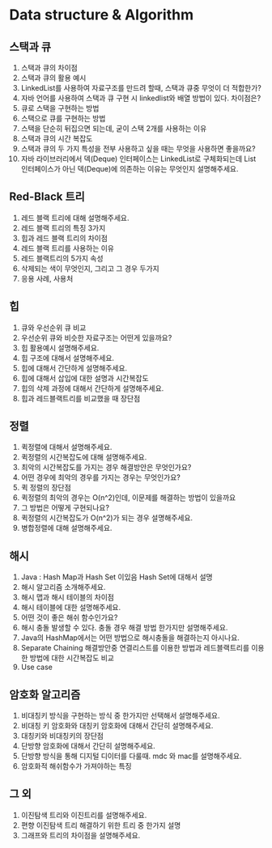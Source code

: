 # Data structure & Algorithm

## 스택과 큐

1. 스택과 큐의 차이점
2. 스택과 큐의 활용 예시
3. LinkedList를 사용하여 자료구조를 만드려 할때, 스택과 큐중 무엇이 더 적합한가?
4. 자바 언어를 사용하여 스택과 큐 구현 시 linkedlist와 배열 방법이 있다. 차이점은?
5. 큐로 스택을 구현하는 방법
6. 스택으로 큐를 구현하는 방법
7. 스택을 단순히 뒤집으면 되는데, 굳이 스택 2개를 사용하는 이유
8. 스택과 큐의 시간 복잡도
9. 스택과 큐의 두 가지 특성을 전부 사용하고 싶을 때는 무엇을 사용하면 좋을까요?
10. 자바 라이브러리에서 덱(Deque) 인터페이스는 LinkedList로 구체화되는데 List 인터페이스가 아닌 덱(Deque)에 의존하는 이유는 무엇인지 설명해주세요. 


## Red-Black 트리

1. 레드 블랙 트리에 대해 설명해주세요.
2. 레드 블랙 트리의 특징 3가지
3. 힙과 레드 블랙 트리의 차이점
4. 레드 블랙 트리를 사용하는 이유
5. 레드 블랙트리의 5가지 속성
6. 삭제되는 색이 무엇인지, 그리고 그 경우 두가지
7. 응용 사례, 사용처


## 힙

1. 큐와 우선순위 큐 비교
2. 우선순위 큐와 비슷한 자료구조는 어떤게 있을까요?
3. 힙 활용예시 설명해주세요.
4. 힙 구조에 대해서 설명해주세요.
5. 힙에 대해서 간단하게 설명해주세요.
6. 힙에 대해서 삽입에 대한 설명과 시간복잡도
7. 힙의 삭제 과정에 대해서 간단하게 설명해주세요.
8. 힙과 레드블랙트리를 비교했을 때 장단점

## 정렬

1. 퀵정렬에 대해서 설명해주세요.
2. 퀵정렬의 시간복잡도에 대해 설명해주세요.
3. 최악의 시간복잡도를 가지는 경우 해결방안은 무엇인가요?
4. 어떤 경우에 최악의 경우를 가지는 경우는 무엇인가요?
5. 퀵 정렬의 장단점
6. 퀵정렬의 최악의 경우는 O(n^2)인데, 이문제를 해결하는 방법이 있을까요
7. 그 방법은 어떻게 구현되나요?
8. 퀵정렬의 시간복잡도가 O(n^2)가 되는 경우 설명해주세요.
9. 병합정렬에 대해 설명해주세요.

## 해시

1. Java : Hash Map과 Hash Set 이있음 Hash Set에 대해서 설명
2. 해시 알고리즘 소개해주세요.
3. 해시 맵과 해시 테이블의 차이점
4. 해시 테이블에 대한 설명해주세요.
5. 어떤 것이 좋은 해쉬 함수인가요?
6. 해시 충돌 발생할 수 있다. 충돌 경우 해결 방법 한가지만 설명해주세요.
7. Java의 HashMap에서는 어떤 방법으로 해시충돌을 해결하는지 아시나요.
8. Separate Chaining 해결방안중 연결리스트를 이용한 방법과 레드블랙트리를 이용한 방법에 대한 시간복잡도 비교
9. Use case

## 암호화 알고리즘

1. 비대칭키 방식을 구현하는 방식 중 한가지만 선택해서 설명해주세요.
2. 비대칭 키 암호화와 대칭키 암호화에 대해서 간단히 설명해주세요.
3. 대칭키와 비대칭키의 장단점
4. 단방향 암호화에 대해서 간단히 설명해주세요.
5. 단방향 방식을 통해 디지털 디이터를 다룰때. mdc 와 mac를 설명해주세요.
6. 암호화적 해쉬함수가 가져야하는 특징

## 그 외

1. 이진탐색 트리와 이진트리를 설명해주세요.
2. 편향 이진탐색 트리 해결하기 위한 트리 중 한가지 설명
3. 그래프와 트리의 차이점을 설명해주세요.
